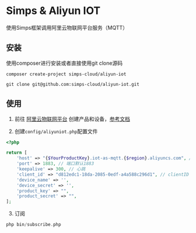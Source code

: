 # Simps & Aliyun IOT

使用Simps框架调用阿里云物联网平台服务（MQTT）

## 安装

使用composer进行安装或者直接使用git clone源码

```shell
composer create-project simps-cloud/aliyun-iot

git clone git@github.com:simps-cloud/aliyun-iot.git
```

## 使用

1. 前往 [阿里云物联网平台](https://iot.console.aliyun.com/) 创建产品和设备，[参考文档](https://help.aliyun.com/document_detail/73705.html)

2. 创建`config/aliyuniot.php`配置文件

```php
<?php

return [
    'host' => "{$YourProductKey}.iot-as-mqtt.{$region}.aliyuncs.com", // 连接域名
    'port' => 1883, // 端口默认1883
    'keepalive' => 300, // 心跳
    'client_id' => "d812edc1-18da-2085-0edf-a4a588c296d1", // clientID
    'device_name' => '',
    'device_secret' => '',
    'product_key' => "",
    'product_secret' => "",
];
```

3. 订阅

```php
php bin/subscribe.php
```